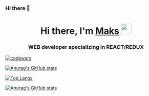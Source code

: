 ### Hi there 👋

<h1 align="center">Hi there, I'm <a href="https://www.linkedin.com/in/maks-voevodin/" target="_blank">Maks</a> 
<img src="https://github.com/blackcater/blackcater/raw/main/images/Hi.gif" height="32"/></h1>
<h3 align="center">WEB developer specializing in REACT/REDUX</h3>

[![codewars](https://www.codewars.com/users/seomax/badges/large)](https://www.codewars.com/users/seomax) 

[![Anurag's GitHub stats](https://github-readme-stats.vercel.app/seomaks)](https://github.com/anuraghazra/github-readme-stats)

[![Top Langs](https://github-readme-stats.vercel.app/api/top-langs/seomaks=anuraghazra&layout=compact)](https://github.com/anuraghazra/github-readme-stats)

[![Anurag's GitHub stats](https://github-readme-stats.vercel.app/api?seomaks=anuraghazra)](https://github.com/anuraghazra/github-readme-stats)
